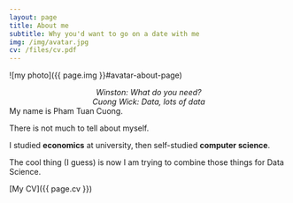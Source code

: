 ```yaml
---
layout: page
title: About me
subtitle: Why you'd want to go on a date with me
img: /img/avatar.jpg
cv: /files/cv.pdf
---
```

![my photo]({{ page.img }}#avatar-about-page)
<p style="text-align: center; margin: 0; font-style: italic">Winston: What do you need?</p>
<p style="text-align: center; margin: 0; font-style: italic">Cuong Wick: Data, lots of data</p>
My name is Pham Tuan Cuong.

There is not much to tell about myself.

I studied **economics** at university, then self-studied **computer science**.

The cool thing (I guess) is now I am trying to combine those things for Data Science.

[My CV]({{ page.cv }})